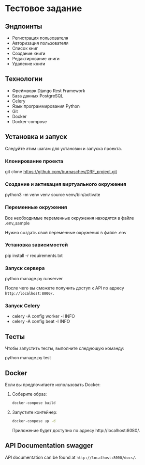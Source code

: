 # Тестовое задание 


## Эндпоинты

- Регистрация пользователя
- Авторизация пользователя
- Список книг
- Создание книги
- Редактирование книги
- Удаление книги


## Технологии

- Фреймворк Django Rest Framework
- База данных PostgreSQL
- Celery
- Язык программирования Python
- Git
- Docker
- Docker-compose

## Установка и запуск 

Следуйте этим шагам для установки и запуска проекта.

### Клонирование проекта

git clone https://github.com/burnaschev/DRF_project.git


### Создание и активация виртуального окружения

python3 -m venv venv
source venv/bin/activate

### Переменные окружения

Все необходимые переменные окружения находятся в файле .env_sample

Нужно создать свой переменные окружения в файле .env

### Установка зависимостей

pip install -r requirements.txt


### Запуск сервера 

python manage.py runserver

После чего вы сможете получить доступ к API по адресу `http://localhost:8000/`.


### Запуск Celery

- celery -A config worker -l INFO
- celery -A config beat -l INFO

## Тесты

Чтобы запустить тесты, выполните следующую команду:

python manage.py test

## Docker

Если вы предпочитаете использовать Docker:

1. Соберите образ:

    ```bash
    docker-compose build
    ```

2. Запустите контейнер:

    ```bash
    docker-compose up -d
    ```

    Приложение будет доступно по адресу http://localhost:8080/.


## API Documentation swagger

API documentation can be found at `http://localhost:8000/docs/`.
